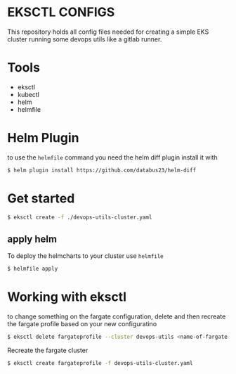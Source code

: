 # EKSCTL CONFIGS

This repository holds all config files needed for creating a simple EKS cluster running
some devops utils like a gitlab runner.

# Tools
- eksctl
- kubectl
- helm
- helmfile

# Helm Plugin
to use the `helmfile` command you need the helm diff plugin
install it with
```bash
$ helm plugin install https://github.com/databus23/helm-diff
```

# Get started
```bash
$ eksctl create -f ./devops-utils-cluster.yaml
```


## apply helm
<!-- befor you can deploy the prometheus (with Grafana) helmchart you need to create some CRD in you cluster.
Use the command down below to apply the `kustomization` files
```bash
$ kubectl apply --server-side -k manifests/prometheus
``` -->

To deploy the helmcharts to your cluster use `helmfile`
```bash
$ helmfile apply
```

# Working with eksctl

to change something on the fargate configuration, delete and then recreate the fargate profile based on your new configuratino
```bash
$ eksctl delete fargateprofile --cluster devops-utils <name-of-fargate-profile>
```

Recreate the fargate cluster
```bash
$ eksctl create fargateprofile -f devops-utils-cluster.yaml
```